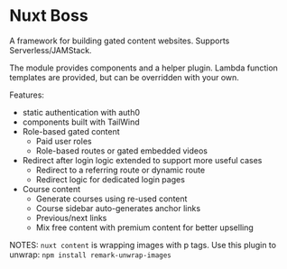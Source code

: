 # Nuxt Boss
A framework for building gated content websites. Supports Serverless/JAMStack.

The module provides components and a helper plugin. Lambda function templates are provided, but can be overridden with your own.

Features:
* static authentication with auth0
* components built with TailWind
* Role-based gated content
  * Paid user roles
  * Role-based routes or gated embedded videos
* Redirect after login logic extended to support more useful cases
  * Redirect to a referring route or dynamic route
  * Redirect logic for dedicated login pages
* Course content
  * Generate courses using re-used content 
  * Course sidebar auto-generates anchor links
  * Previous/next links
  * Mix free content with premium content for better upselling

NOTES:
`nuxt content` is wrapping images with p tags. Use this plugin to unwrap: `npm install remark-unwrap-images`

